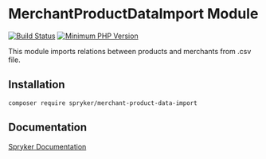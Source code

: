 # MerchantProductDataImport Module
[![Build Status](https://travis-ci.org/spryker/merchant-product-data-import.svg)](https://travis-ci.org/spryker/merchant-product-data-import)
[![Minimum PHP Version](https://img.shields.io/badge/php-%3E%3D%207.2-8892BF.svg)](https://php.net/)

This module imports relations between products and merchants from .csv file.

## Installation

```
composer require spryker/merchant-product-data-import
```

## Documentation

[Spryker Documentation](https://academy.spryker.com/developing_with_spryker/module_guide/modules.html)
